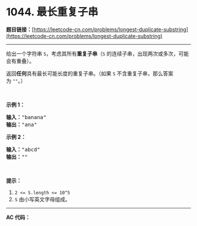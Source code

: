 # 1044. 最长重复子串

**题目链接：**[https://leetcode-cn.com/problems/longest-duplicate-substring](https://leetcode-cn.com/problems/longest-duplicate-substring)

---

<div class="content__1Y2H">
 <div class="notranslate">
  <p>给出一个字符串&nbsp;<code>S</code>，考虑其所有<strong>重复子串</strong>（<code>S</code> 的连续子串，出现两次或多次，可能会有重叠）。</p> 
  <p>返回<strong>任何</strong>具有最长可能长度的重复子串。（如果 <code>S</code>&nbsp;不含重复子串，那么答案为&nbsp;<code>""</code>。）</p> 
  <p>&nbsp;</p> 
  <p><strong>示例 1：</strong></p> 
  <pre class="language-text"><strong>输入：</strong>"banana"
<strong>输出：</strong>"ana"
</pre> 
  <p><strong>示例 2：</strong></p> 
  <pre class="language-text"><strong>输入：</strong>"abcd"
<strong>输出：</strong>""
</pre> 
  <p>&nbsp;</p> 
  <p><strong>提示：</strong></p> 
  <ol> 
   <li><code>2 &lt;= S.length &lt;= 10^5</code></li> 
   <li><code>S</code> 由小写英文字母组成。</li> 
  </ol> 
 </div>
</div>

---

**AC 代码：**

```java

```